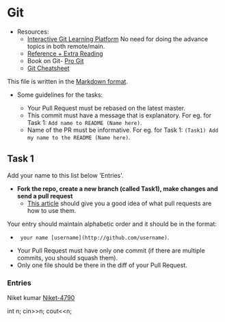 # Git

- Resources:
  - [Interactive Git Learning Platform](https://learngitbranching.js.org) No need for doing the advance topics in both remote/main.
  - [Reference + Extra Reading](http://gitimmersion.com/index.html)
  - Book on Git- [Pro Git](http://git-scm.com/book/en/v2)
  - [Git Cheatsheet](https://github.github.com/training-kit/downloads/github-git-cheat-sheet/)

This file is written in the [Markdown format](https://guides.github.com/features/mastering-markdown/).


* Some guidelines for the tasks:

  * Your Pull Request must be rebased on the latest master.  
  * This commit must have a message that is explanatory. For eg. for Task 1: `Add name to README (Name here)`.
  * Name of the PR must be informative. For eg. for Task 1: `(Task1) Add my name to the README (Name here)`.
  
## Task 1

Add your name to this list below 'Entries'.

- **Fork the repo, create a new branch (called Task1), make changes and send a pull request**
  - [This article](https://help.github.com/articles/using-pull-requests/) should give you a good idea of what pull requests are how to use them.

Your entry should maintain alphabetic order and it should be in the format:
   * ` your name [username](http://github.com/username)`.  


- Your Pull Request must have only one commit (if there are multiple commits, you should squash them). 
- Only one file should be there in the diff of your Pull Request.

### Entries
Niket kumar [Niket-4790](http://github.com/Niket-4790)

int n;
cin>>n;
cout<<n;

